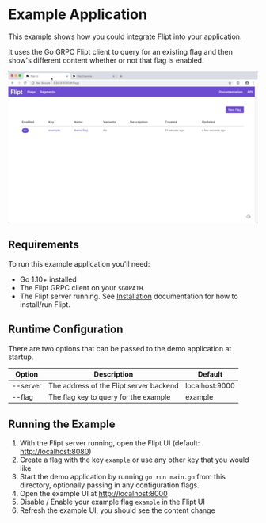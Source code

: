 # Example Application

This example shows how you could integrate Flipt into your application.

It uses the Go GRPC Flipt client to query for an existing flag and then show's different content whether or not that flag is enabled.

!["demo"](../docs/assets/images/demo.gif?raw=true)

## Requirements

To run this example application you'll need:

* Go 1.10+ installed
* The Flipt GRPC client on your `$GOPATH`.
* The Flipt server running. See [Installation](../docs/installation.md) documentation for how to install/run Flipt.

## Runtime Configuration

There are two options that can be passed to the demo application at startup.

| Option | Description | Default |
|---|---|---|
| --server | The address of the Flipt server backend | localhost:9000 |
| --flag | The flag key to query for the example | example |

## Running the Example

1. With the Flipt server running, open the Flipt UI (default: [http://localhost:8080](http://localhost:8080))
1. Create a flag with the key `example` or use any other key that you would like
1. Start the demo application by running `go run main.go` from this directory, optionally passing in any configuration flags.
1. Open the example UI at [http://localhost:8000](http://localhost:8000)
1. Disable / Enable your example flag `example` in the Flipt UI
1. Refresh the example UI, you should see the content change
